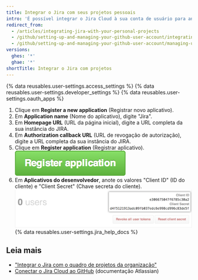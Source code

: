 ```yaml
---
title: Integrar o Jira com seus projetos pessoais
intro: 'É possível integrar o Jira Cloud à sua conta de usuário para analisar commits e pull requests, criando metadados e hyperlinks relevantes em qualquer problema mencionado no Jira.'
redirect_from:
  - /articles/integrating-jira-with-your-personal-projects
  - /github/setting-up-and-managing-your-github-user-account/integrating-jira-with-your-personal-projects
  - /github/setting-up-and-managing-your-github-user-account/managing-user-account-settings/integrating-jira-with-your-personal-projects
versions:
  ghes: '*'
  ghae: '*'
shortTitle: Integrar o Jira com projetos
---
```


{% data reusables.user-settings.access_settings %}
{% data reusables.user-settings.developer_settings %}
{% data reusables.user-settings.oauth_apps %}
1. Clique em **Register a new application** (Registrar novo aplicativo).
2. Em **Application name** (Nome do aplicativo), digite "Jira".
3. Em **Homepage URL** (URL da página inicial), digite a URL completa da sua instância do JIRA.
4. Em **Authorization callback URL** (URL de revogação de autorização), digite a URL completa da sua instância do JIRA.
5. Clique em **Register application** (Registrar aplicativo). ![Botão Register application (registrar aplicativo)](/assets/images/help/oauth/register-application-button.png)
8. Em **Aplicativos do desenvolvedor**, anote os valores "Client ID" (ID do cliente) e "Client Secret" (Chave secreta do cliente). ![Client ID (ID do cliente) e Client Secret (Chave secreta do cliente)](/assets/images/help/oauth/client-id-and-secret.png)
{% data reusables.user-settings.jira_help_docs %}

## Leia mais

- ["Integrar o Jira com o quadro de projetos da organização"](/articles/integrating-jira-with-your-organization-project-board)
- <a href="https://confluence.atlassian.com/adminjiracloud/connect-jira-cloud-to-github-814188429.html" data-proofer-ignore>Conectar o Jira Cloud ao GitHub</a> (documentação Atlassian)
